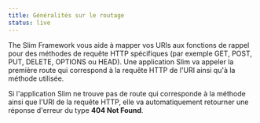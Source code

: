 ```yaml
---
title: Généralités sur le routage
status: live
---
```


The Slim Framework vous aide à mapper vos URIs aux fonctions de rappel pour des méthodes de requête HTTP spécifiques (par exemple GET, POST, PUT, DELETE, OPTIONS ou HEAD). Une application Slim va appeler la première route qui correspond à la requête HTTP de l'URI ainsi qu'à la méthode utilisée.

Si l'application Slim ne trouve pas de route qui corresponde à la méthode ainsi que l'URI de la requête HTTP, elle va automatiquement retourner une réponse d'erreur du type **404 Not Found**.

